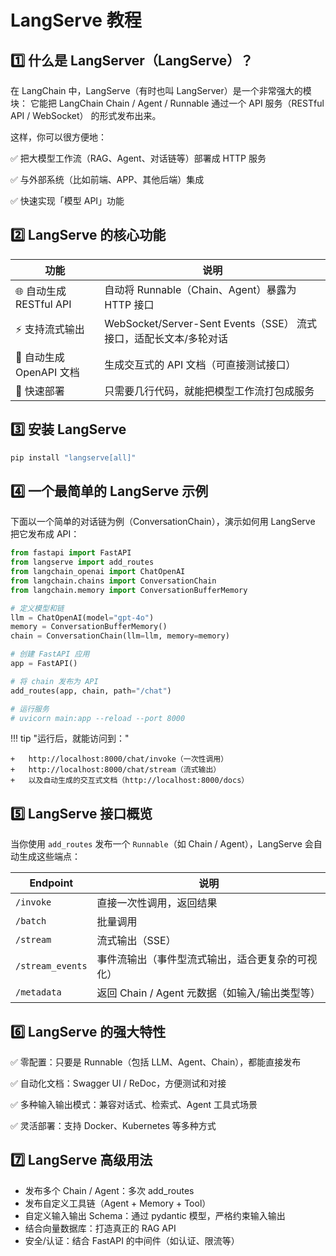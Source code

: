 # LangServe 教程

## 1️⃣ 什么是 LangServer（LangServe）？

在 LangChain 中，LangServe（有时也叫 LangServer）是一个非常强大的模块：
它能把 LangChain Chain / Agent / Runnable 通过一个 API 服务（RESTful API / WebSocket） 的形式发布出来。

这样，你可以很方便地：

✅ 把大模型工作流（RAG、Agent、对话链等）部署成 HTTP 服务

✅ 与外部系统（比如前端、APP、其他后端）集成

✅ 快速实现「模型 API」功能

##  2️⃣ LangServe 的核心功能

| 功能                     | 说明                                                                          |
|------------------------|-----------------------------------------------------------------------------|
| 🌐 自动生成 RESTful API | 自动将 Runnable（Chain、Agent）暴露为 HTTP 接口                                      |
| ⚡️ 支持流式输出         | WebSocket/Server-Sent Events（SSE） 流式接口，适配长文本/多轮对话                     |
| 📄 自动生成 OpenAPI 文档 | 生成交互式的 API 文档（可直接测试接口）                                               |
| 🔧 快速部署             | 只需要几行代码，就能把模型工作流打包成服务                                               |


## 3️⃣ 安装 LangServe

```bash
pip install "langserve[all]"
```

##  4️⃣ 一个最简单的 LangServe 示例

下面以一个简单的对话链为例（ConversationChain），演示如何用 LangServe 把它发布成 API：

```python
from fastapi import FastAPI
from langserve import add_routes
from langchain_openai import ChatOpenAI
from langchain.chains import ConversationChain
from langchain.memory import ConversationBufferMemory

# 定义模型和链
llm = ChatOpenAI(model="gpt-4o")
memory = ConversationBufferMemory()
chain = ConversationChain(llm=llm, memory=memory)

# 创建 FastAPI 应用
app = FastAPI()

# 将 chain 发布为 API
add_routes(app, chain, path="/chat")

# 运行服务
# uvicorn main:app --reload --port 8000
```
!!! tip "运行后，就能访问到："

    +	http://localhost:8000/chat/invoke（一次性调用）
	+	http://localhost:8000/chat/stream（流式输出）
	+	以及自动生成的交互式文档（http://localhost:8000/docs）
    

## 5️⃣ LangServe 接口概览

当你使用 `add_routes` 发布一个 `Runnable`（如 Chain / Agent），LangServe 会自动生成这些端点：

| Endpoint                        | 说明                                  |
|---------------------------------|-------------------------------------|
| `/invoke`                       | 直接一次性调用，返回结果                       |
| `/batch`                        | 批量调用                               |
| `/stream`                       | 流式输出（SSE）                          |
| `/stream_events`                | 事件流输出（事件型流式输出，适合更复杂的可视化）     |
| `/metadata`                     | 返回 Chain / Agent 元数据（如输入/输出类型等）      |
    
## 6️⃣ LangServe 的强大特性

✅ 零配置：只要是 Runnable（包括 LLM、Agent、Chain），都能直接发布

✅ 自动化文档：Swagger UI / ReDoc，方便测试和对接

✅ 多种输入输出模式：兼容对话式、检索式、Agent 工具式场景

✅ 灵活部署：支持 Docker、Kubernetes 等多种方式


## 7️⃣ LangServe 高级用法

+ 发布多个 Chain / Agent：多次 add_routes
+ 发布自定义工具链（Agent + Memory + Tool）
+ 自定义输入输出 Schema：通过 pydantic 模型，严格约束输入输出
+ 结合向量数据库：打造真正的 RAG API
+ 安全/认证：结合 FastAPI 的中间件（如认证、限流等）